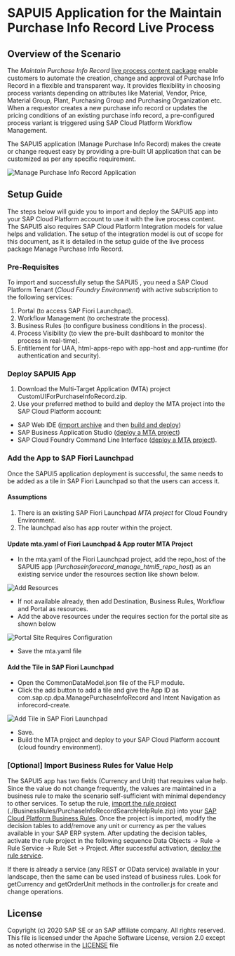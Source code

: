 # SAPUI5 Application for the Maintain Purchase Info Record Live Process

## Overview of the Scenario
The *Maintain Purchase Info Record* [live process content package](https://api.sap.com/themes/WorkflowManagement) enable customers to automate the creation, change and approval of Purchase Info Record in a flexible and transparent way. It provides flexibility in choosing process variants depending on attributes like Material, Vendor, Price, Material Group, Plant, Purchasing Group and Purchasing Organization etc. When a requestor creates a new purchase info record or updates the pricing conditions of an existing purchase info record, a pre-configured process variant is triggered using SAP Cloud Platform Workflow Management.

The SAPUI5 application (Manage Purchase Info Record) makes the create or change request easy by providing a pre-built UI application that can be customized as per any specific requirement. 

![Manage Purchase Info Record Application](https://github.com/SAP/cloud-workflow-samples/blob/master/cf-maintainpurchaseinforecord-lp/images/managePurchaseInfoRecordApp.png?raw=true)

## Setup Guide

The steps below will guide you to import and deploy the SAPUI5 app into your SAP Cloud Platform account to use it with the live process content. The SAPUI5 also requires SAP Cloud Platform Integration models for value helps and validation. The setup of the integration model is out of scope for this document, as it is detailed in the setup guide of the live process package Manage Purchase Info Record.

### Pre-Requisites
To import and successfully setup the SAPUI5 , you need a SAP Cloud Platform Tenant (*Cloud Foundry Environment*) with active subscription to the following services:
1. Portal (to access SAP Fiori Launchpad).
2. Workflow Management (to orchestrate the process).
3. Business Rules (to configure business conditions in the process).
4. Process Visibility (to view the pre-built dashboard to monitor the process in real-time).
5. Entitlement for UAA, html-apps-repo with app-host and app-runtime (for authentication and security).

### Deploy SAPUI5 App
1. Download the Multi-Target Application (MTA) project CustomUIForPurchaseInfoRecord.zip.
2. Use your preferred method to build and deploy the MTA project into the SAP Cloud Platform account:


- SAP Web IDE ([import archive](https://help.sap.com/viewer/825270ffffe74d9f988a0f0066ad59f0/CF/en-US/344e8c91e33b4ae8b4032709c45776a3.html) and then [build and deploy](https://help.sap.com/viewer/825270ffffe74d9f988a0f0066ad59f0/CF/en-US/1b0a7a0938944c7fac978d4b8e23a63f.html))
- SAP Business Application Studio ([deploy a MTA project](https://help.sap.com/viewer/9d1db9835307451daa8c930fbd9ab264/Cloud/en-US/97ef204c568c4496917139cee61224a6.html))
- SAP Cloud Foundry Command Line Interface ([deploy a MTA project](https://help.sap.com/viewer/65de2977205c403bbc107264b8eccf4b/Cloud/en-US/65ddb1b51a0642148c6b468a759a8a2e.html#loio65ddb1b51a0642148c6b468a759a8a2e__section_irt_3dc_zs)).

### Add the App to SAP Fiori Launchpad
Once the SAPUI5 application deployment is successful, the same needs to be added as a tile in SAP Fiori Launchpad so that the users can access it.

#### Assumptions
1. There is an existing SAP Fiori Launchpad *MTA project* for Cloud Foundry Environment.
2. The launchpad also has app router within the project.

#### Update mta.yaml of Fiori Launchpad & App router MTA Project
 - In the mta.yaml of the Fiori Launchpad project, add the repo_host of the SAPUI5 app (*Purchaseinforecord_manage_html5_repo_host*) as an existing service under the resources section like shown below.

![Add Resources](https://github.com/SAP/cloud-workflow-samples/blob/master/cf-maintainpurchaseinforecord-lp/images/addResource.png?raw=true)
 - If not available already, then add Destination, Business Rules, Workflow and Portal as resources.
 - Add the above resources under the requires section for the portal site as shown below

![Portal Site Requires Configuration](https://github.com/SAP/cloud-workflow-samples/blob/master/cf-maintainpurchaseinforecord-lp/images/portalSiteRequires.png?raw=true) 

- Save the mta.yaml file

#### Add the Tile in SAP Fiori Launchpad
- Open the CommonDataModel.json file of the FLP module.
- Click the add button to add a tile and give the App ID as com.sap.cp.dpa.ManagePurchaseInfoRecord and Intent Navigation as inforecord-create.

![Add Tile in SAP Fiori Launchpad](https://github.com/SAP/cloud-workflow-samples/blob/master/cf-maintainpurchaseinforecord-lp/images/addTile.png?raw=true)

- Save.
- Build the MTA project and deploy to your SAP Cloud Platform account (cloud foundry environment).

### [Optional] Import Business Rules for Value Help
The SAPUI5 app has two fields (Currency and Unit) that requires value help. Since the value do not change frequently, the values are maintained in a business rule to make the scenario self-sufficient with minimal dependency to other services. To setup the rule, [import the rule project](https://help.sap.com/viewer/0e4dd38c4e204f47b1ffd09e5684537b/Cloud/en-US/aab7501ef811440c8b419cff02dea43a.html) (./BusinessRules/PurchaseInfoRecordSearchHelpRule.zip) into your [SAP Cloud Platform Business Rules](https://help.sap.com/viewer/0e4dd38c4e204f47b1ffd09e5684537b/Cloud/en-US/c045b537db3c4743a5e7d21d7984b7ff.html). Once the project is imported, modify the decision tables to add/remove any unit or currency as per the values available in your SAP ERP system.
After updating the decision tables, activate the rule project in the following sequence Data Objects -> Rule -> Rule Service -> Rule Set -> Project. After successful activation, [deploy the rule service](https://help.sap.com/viewer/0e4dd38c4e204f47b1ffd09e5684537b/Cloud/en-US/0d449b981aad4e19b978d59acaf3f3af.html). 

If there is already a service (any REST or OData service) available in your landscape, then the same can be used instead of business rules. Look for getCurrency and getOrderUnit methods in the controller.js for create and change operations.

## License

Copyright (c) 2020 SAP SE or an SAP affiliate company. All rights reserved. This file is licensed under the Apache Software License, version 2.0 except as noted otherwise in the [LICENSE](https://github.com/SAP-samples/fsm-extension-sample/blob/master/LICENSE) file
